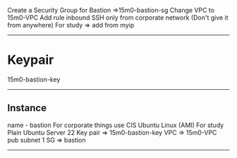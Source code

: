 Create a Security Group for Bastion =>15m0-bastion-sg
Change VPC to 15m0-VPC
Add rule inbound SSH only from corporate network (Don't give it from anywhere)
For study => add from myip
___

# Keypair
15m0-bastion-key
___
## Instance
name - bastion
For corporate things use CIS Ubuntu Linux (AMI)
For study Plain Ubuntu Server 22
Key pair => 15m0-bastion-key
VPC => 15m0-VPC
pub subnet 1
SG => bastion
___

